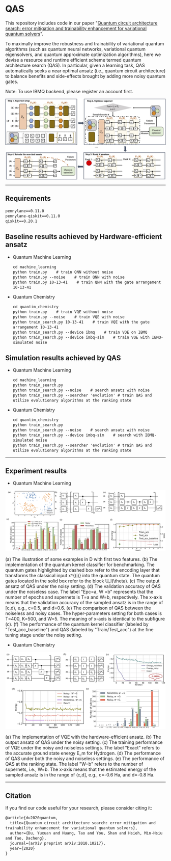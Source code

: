 # QAS
This repository includes code in our paper "[Quantum circuit architecture search: error mitigation and trainability enhancement for variational quantum solvers](https://arxiv.org/abs/2010.10217)".

To maximally improve the robustness and trainability of variational quantum algorithms (such as quantum neural networks, variational quantum eigensolvers, and quantum approximate optimization algorithms), here we devise a resource and runtime efficient scheme termed quantum architecture search  (QAS). In particular, given a learning task, QAS automatically seeks a near optimal ansatz (i.e., quantum circuit architecture) to balance benefits and side-effects brought by adding more noisy quantum gates.

Note: To use IBMQ backend, please register an account first.

![](assests/paradigm.png)

---

## Requirements
```
pennylane==0.11.0
pennylane-qiskit==0.11.0
qiskit==0.20.1
```

## Baseline results achieved by Hardware-efficient ansatz
* Quantum Machine Learning
  ```shell
  cd machine_learning
  python train.py    # train QNN without noise
  python train.py --noise    # train QNN with noise
  python train.py 10-13-41    # train QNN with the gate arrangement 10-13-41

  ```

* Quantum Chemistry
  ```shell
  cd quantim_chemistry
  python train.py    # train VQE without noise
  python train.py --noise    # train VQE with noise
  python train_search.py 10-13-41    # train VQE with the gate arrangement 10-13-41
  python train_search.py --device ibmq    # train VQE on IBMQ
  python train_search.py --device imbq-sim    # train VQE with IBMQ-simulated noise
  ```

## Simulation results achieved by QAS
* Quantum Machine Learning
  ```shell
  cd machine_learning
  python train_search.py
  python train_search.py --noise    # search ansatz with noise
  python train_search.py --searcher 'evolution' # train QAS and utilize evolutionary algorithms at the ranking state 
  ```
* Quantum Chemistry
  ```shell
  cd quantim_chemistry
  python train_search.py
  python train_search.py --noise    # search ansatz with noise
  python train_search.py --device imbq-sim    # search with IBMQ-simulated noise
  python train_search.py --searcher 'evolution' # train QAS and utilize evolutionary algorithms at the ranking state 
  ```
---
## Experiment results
* Quantum Machine Learning

![](assests/noisy_ML.png)

(a) The illustration of some examples in D with first two features. (b) The implementation of the quantum kernel classifier for benchmarking. The quantum gates highlighted by dashed box refer to the encoding layer that transforms the classical input x^{(i)} into the quantum state. The quantum gates located in the solid box refer to the block U_l(\theta). (c) The output ansatz of QAS under the noisy setting. (d) The validation accuracy of QAS under the noiseless case. The label "Epc=a, W =b" represents that the number of epochs and supernets is T=a and W=b, respectively. The x-axis means that the validation accuracy of the sampled ansatz is in the range of [c,d), e.g., c=0.5, and d=0.6. (e) The comparison of QAS between the noiseless and noisy cases. The hyper-parameters setting for both cases is T=400, K=500, and W=5. The meaning of x-axis is identical to the subfigure (c). (f) The performance of the quantum kernel classifier (labeled by "Test_acc_baseline") and QAS (labeled by "Train/Test_acc") at the fine tuning stage under the noisy setting.

* Quantum Chemistry

![](assests/noisy_chem.png)

(a) The implementation of VQE with the hardware-efficient ansatz. (b) The output ansatz of QAS under the noisy setting. (c) The training performance of VQE under the noisy and noiseless settings. The label "Exact" refers to the accurate ground state energy E_m for Hydrogen. (d) The performance of QAS under both the noisy and noiseless settings. (e) The performance of QAS at the ranking state. The label "W=b" refers to the number of supernets, i.e., W=b. The x-axis means that the estimated energy of the sampled ansatz is in the range of (c,d], e.g., c=-0.6 Ha, and  d=-0.8 Ha. 

---

## Citation
If you find our code useful for your research, please consider citing it:
```
@article{du2020quantum,
  title={Quantum circuit architecture search: error mitigation and trainability enhancement for variational quantum solvers},
  author={Du, Yuxuan and Huang, Tao and You, Shan and Hsieh, Min-Hsiu and Tao, Dacheng},
  journal={arXiv preprint arXiv:2010.10217},
  year={2020}
}
```
